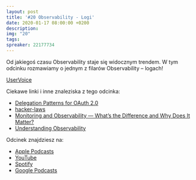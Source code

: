 ```yaml
---
layout: post
title: '#20 Observability - Logi'
date: 2020-01-17 08:00:00 +0200
description: 
img: "20"
tags: 
spreaker: 22177734
---
```

Od jakiegoś czasu Observability staje się widocznym trendem. W tym odcinku rozmawiamy o jednym z filarów Observability – logach!

[UserVoice](https://github.com/patoarchitekci/uservoice/issues)

Ciekawe linki i inne znaleziska z tego odcinka:

- [Delegation Patterns for OAuth 2.0](https://www.scottbrady91.com/OAuth/Delegation-Patterns-for-OAuth-20)
- [hacker-laws](https://github.com/dwmkerr/hacker-laws/blob/master/README.md)
- [Monitoring and Observability — What’s the Difference and Why Does It Matter?](https://thenewstack.io/monitoring-and-observability-whats-the-difference-and-why-does-it-matter/)
- [Understanding Observability](https://sdarchitect.blog/2020/01/08/understanding-observability/)


Odcinek znajdziesz na:

- [Apple Podcasts](https://podcasts.apple.com/pl/podcast/observability-1-logi/id1477067604?i=1000462899609&l=pl)
- [YouTube](https://www.youtube.com/watch?v=xG5IRlC2M0M)
- [Spotify](https://open.spotify.com/episode/3OXuV8ZajbXc6sro2NnD9N)
- [Google Podcasts](https://podcasts.google.com/?feed=aHR0cHM6Ly9hbmNob3IuZm0vcy84NzIwMTBjL3BvZGNhc3QvcnNz&episode=ZjM3ZDM1N2QtY2M0MC00MjQ1LTgyYTQtMjRlZGU0YTU2OTlh)
